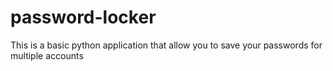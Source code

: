 # password-locker
This is a basic python application that allow you to save your passwords for multiple accounts
